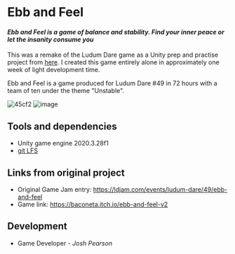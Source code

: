 # Ebb and Feel
#### _Ebb and Feel is a game of balance and stability. Find your inner peace or let the insanity consume you_

This was a remake of the Ludum Dare game as a Unity prep and practise project from [here](https://github.com/baconeta/ludum-dare-49).
I created this game entirely alone in approximately one week of light development time.

Ebb and Feel is a game produced for Ludum Dare #49 in 72 hours with a team of ten under the theme "Unstable".

![45cf2](https://user-images.githubusercontent.com/36744690/162605752-f6fc4f2d-812c-49ca-9bc2-b8ebaeb8f4d9.png)
![image](https://user-images.githubusercontent.com/36744690/162605906-bdda5ae8-a282-4592-bb7c-e77fee75f84a.png)


## Tools and dependencies
- Unity game engine 2020.3.28f1
- [git LFS](https://git-lfs.github.com/)

## Links from original project
- Original Game Jam entry: https://ldjam.com/events/ludum-dare/49/ebb-and-feel
- Game link: https://baconeta.itch.io/ebb-and-feel-v2

## Development
 - Game Developer - _Josh Pearson_
 

